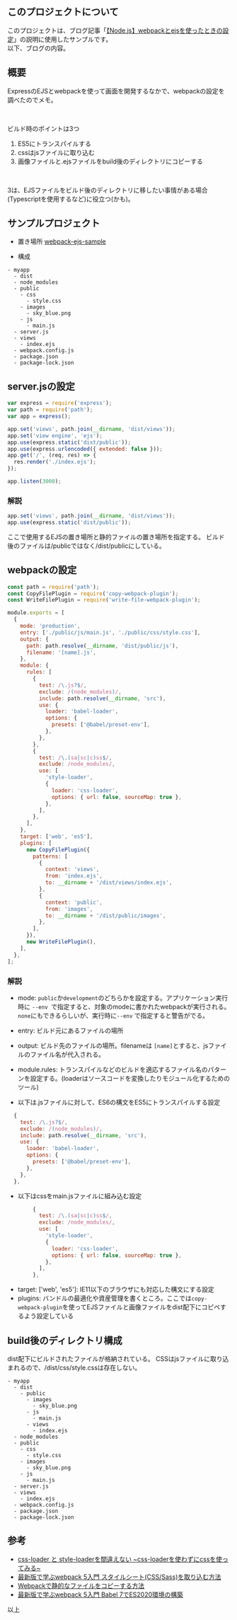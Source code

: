## このプロジェクトについて
このプロジェクトは、ブログ記事「[【Node.js】webpackとejsを使ったときの設定](https://hinahinako.github.io/mypage/2021/08/21/Node.js-webpack%E3%81%A8ejs%E3%82%92%E4%BD%BF%E3%81%A3%E3%81%9F%E3%81%A8%E3%81%8D%E3%81%AE%E8%A8%AD%E5%AE%9A.html)」の説明に使用したサンプルです。
<br/>
以下、ブログの内容。

## 概要
ExpressのEJSとwebpackを使って画面を開発するなかで、webpackの設定を調べたのでメモ。

<br />

ビルド時のポイントは3つ
1. ES5にトランスパイルする
2. cssはjsファイルに取り込む
3. 画像ファイルと.ejsファイルをbuild後のディレクトリにコピーする

<br />


3は、EJSファイルをビルド後のディレクトリに移したい事情がある場合(Typescriptを使用するなど)に役立つ(かも)。

## サンプルプロジェクト
- 置き場所
[webpack-ejs-sample](https://github.com/hinahinako/webpack-ejs-sample)

- 構成

```
- myapp
  - dist
  - node_modules
  - public
    - css
      - style.css
    - images
      - sky_blue.png
    - js
      - main.js
  - server.js
  - views
    - index.ejs
  - webpack.config.js
  - package.json
  - package-lock.json
```

## server.jsの設定

```js
var express = require('express');
var path = require('path');
var app = express();

app.set('views', path.join(__dirname, 'dist/views'));
app.set('view engine', 'ejs');
app.use(express.static('dist/public'));
app.use(express.urlencoded({ extended: false }));
app.get('/', (req, res) => {
  res.render('./index.ejs');
});

app.listen(3000);
```

### 解説

```js
app.set('views', path.join(__dirname, 'dist/views'));
app.use(express.static('dist/public'));
```
ここで使用するEJSの置き場所と静的ファイルの置き場所を指定する。
ビルド後のファイルは/publicではなく/dist/publicにしている。

## webpackの設定

```js
const path = require('path');
const CopyFilePlugin = require('copy-webpack-plugin');
const WriteFilePlugin = require('write-file-webpack-plugin');

module.exports = [
  {
    mode: 'production',
    entry: ['./public/js/main.js', './public/css/style.css'],
    output: {
      path: path.resolve(__dirname, 'dist/public/js'),
      filename: '[name].js',
    },
    module: {
      rules: [
        {
          test: /\.js?$/,
          exclude: /(node_modules)/,
          include: path.resolve(__dirname, 'src'),
          use: {
            loader: 'babel-loader',
            options: {
              presets: ['@babel/preset-env'],
            },
          },
        },
        {
          test: /\.(sa|sc|c)ss$/,
          exclude: /node_modules/,
          use: [
            'style-loader',
            {
              loader: 'css-loader',
              options: { url: false, sourceMap: true },
            },
          ],
        },
      ],
    },
    target: ['web', 'es5'],
    plugins: [
      new CopyFilePlugin({
        patterns: [
          {
            context: 'views',
            from: 'index.ejs',
            to: __dirname + '/dist/views/index.ejs',
          },
          {
            context: 'public',
            from: 'images',
            to: __dirname + '/dist/public/images',
          },
        ],
      }),
      new WriteFilePlugin(),
    ],
  },
];

```


### 解説

- mode: `public`か`development`のどちらかを設定する。アプリケーション実行時に `--env `で指定すると、対象のmodeに書かれたwebpackが実行される。 `none`にもできるらしいが、実行時に`--env` で指定すると警告がでる。

- entry: ビルド元にあるファイルの場所
- output: ビルド先のファイルの場所。filenameは `[name]`とすると、jsファイルのファイル名が代入される。
- module.rules: トランスパイルなどのビルドを適応するファイル名のパターンを設定する。(loaderはソースコードを変換したりモジュール化するためのツール)
- 以下は.jsファイルに対して、ES6の構文をES5にトランスパイルする設定

```js
  {
    test: /\.js?$/,
    exclude: /(node_modules)/,
    include: path.resolve(__dirname, 'src'),
    use: {
      loader: 'babel-loader',
      options: {
        presets: ['@babel/preset-env'],
      },
    },
  },
```
- 以下はcssをmain.jsファイルに組み込む設定

```js
        {
          test: /\.(sa|sc|c)ss$/,
          exclude: /node_modules/,
          use: [
            'style-loader',
            {
              loader: 'css-loader',
              options: { url: false, sourceMap: true },
            },
          ],
        },
```

- target: ['web', 'es5']: IE11以下のブラウザにも対応した構文にする設定
- plugins: バンドルの最適化や資産管理を書くところ。ここでは`copy-webpack-plugin`を使ってEJSファイルと画像ファイルをdist配下にコピペするよう設定している


## build後のディレクトリ構成
dist配下にビルドされたファイルが格納されている。
CSSはjsファイルに取り込まれるので、/dist/css/style.cssは存在しない。

```
- myapp
  - dist
    - public
      - images
        - sky_blue.png
      - js
        - main.js
      - views
        - index.ejs
  - node_modules
  - public
    - css
      - style.css
    - images
      - sky_blue.png
    - js
      - main.js
  - server.js
  - views
    - index.ejs
  - webpack.config.js
  - package.json
  - package-lock.json
```

## 参考

- [css-loader と style-loaderを間違えない ~css-loaderを使わずにcssを使ってみる~](https://blog.ojisan.io/css-loader-style-loader)
- [最新版で学ぶwebpack 5入門 スタイルシート(CSS/Sass)を取り込む方法](https://ics.media/entry/17376/)
- [Webpackで静的なファイルをコピーする方法](https://www.kalium.net/image/2019/10/30/webpack%E3%81%A7%E9%9D%99%E7%9A%84%E3%81%AA%E3%83%95%E3%82%A1%E3%82%A4%E3%83%AB%E3%82%92%E3%82%B3%E3%83%94%E3%83%BC%E3%81%99%E3%82%8B%E6%96%B9%E6%B3%95/)
- [最新版で学ぶwebpack 5入門 Babel 7でES2020環境の構築](https://ics.media/entry/16028/)

以上

